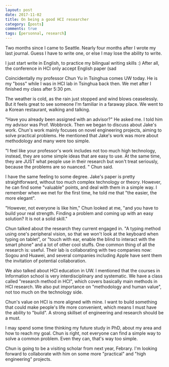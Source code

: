```yaml
---
layout: post
date: 2017-11-02
title: On being a good HCI researcher
category: [posts]
comments: true
tags: [personnal, research]
---
```


Two months since I came to Seattle. Nearly four months after I wrote my last journal. Guess I have to write one, or else I may lose the ability to write.

I just start write in English, to practice my bilingual writing skills :) After all, the conference in HCI only accept English paper (sad
 
Coincidentally my professor Chun Yu in Tsinghua comes UW today. He is my "boss" while I was in HCI lab in Tsinghua back then. We met after I finished my class after 5:30 pm. 
 
The weather is cold, as the rain just stopped and wind blows ceaselessly. But it feels great to see someone I'm familiar in a faraway place. We went to a Korean restaurant, walking and talking. 
 
"Have you already been assigned with an advisor?" He asked me. I told him my advisor was Prof. Wobbrock.
Then we began to discuss about Jake's work. Chun's work mainly focuses on novel engineering projects, aiming to solve practical problems. He mentioned that Jake's work was more about methodology and many were too simple. 
 
"I feel like your professor's work includes not too much high technology, instead, they are some simple ideas that are easy to use. At the same time, they are JUST what people use in their research but won't treat seriously, because the problems are so nuanced. " Chun said.
 
I have the same feeling to some degree. Jake's paper is pretty straightforward, without too much complex technology or theory. However, he can find some "valuable" points, and deal with them in a simple way. I remember when we met for the first time, he told me that "the easier, the more elegant".
 
"However, not everyone is like him," Chun looked at me, "and you have to build your real strength. Finding a problem and coming up with an easy solution? It is not a solid skill."
 
Chun talked about the research they current engaged in. "A typing method using one's peripheral vision, so that we won't look at the keyboard when typing on tablet", or "touch with ear, enable the blind to interact with the smart phone" and a lot of other cool stuffs. One common thing of all the research is: useful. Their lab is collaborating with two companies now: Sogou and Huawei, and several companies including Apple have sent them the invitation of potential collaboration. 
 
We also talked about HCI education in UW. I mentioned that the courses in Information school is very interdisciplinary and systematic. We have a class called "research method in HCI", which covers basically main methods in HCI research. We also put importance on "methodology and human value", not too much on the technology side. 
 
Chun's value on HCI is more aligned with mine. I want to build something that could make people's life more convenient, which means I must have the ability to "build". A strong skillset of engineering and research should be a must. 
 
I may spend some time thinking my future study in PhD, about my area and how to reach my goal. Chun is right, not everyone can find a simple way to solve a common problem. Even they can, that's way too simple.

Chun is going to be a visiting scholar from next year, Febrary. I'm looking forward to collaborate with him on some more "practical" and "high engineering" projects.

